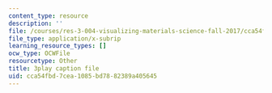 ```yaml
---
content_type: resource
description: ''
file: /courses/res-3-004-visualizing-materials-science-fall-2017/cca54fbd7cea1085bd7882389a405645_zH76mIS0ARs.srt
file_type: application/x-subrip
learning_resource_types: []
ocw_type: OCWFile
resourcetype: Other
title: 3play caption file
uid: cca54fbd-7cea-1085-bd78-82389a405645
---
```

